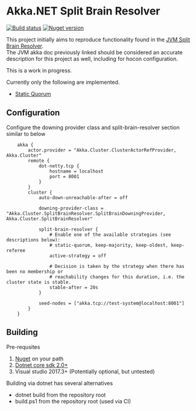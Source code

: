 # Akka.NET Split Brain Resolver

[![Build status](https://ci.appveyor.com/api/projects/status/ty8ftchtmfes58eu/branch/master?svg=true)](https://ci.appveyor.com/project/kennethito/akka-cluster-splitbrainresolver)
[![Nuget version](https://img.shields.io/nuget/v/Akka.Cluster.SplitBrainResolver.svg)](https://www.nuget.org/packages/Akka.Cluster.SplitBrainResolver)

This project initially aims to reproduce functionality found in the [JVM Split Brain Resolver](https://doc.akka.io/docs/akka/rp-15v01p05/scala/split-brain-resolver.html).  
The JVM akka doc previously linked should be considered an accurate description for this project as well, including for hocon configuration.

This is a work in progress. 

Currently only the following are implemented.

* [Static Quorum](https://doc.akka.io/docs/akka/rp-15v01p05/scala/split-brain-resolver.html#Static_Quorum)

## Configuration

Configure the downing provider class and split-brain-resolver section similar to below

        akka {
            actor.provider = "Akka.Cluster.ClusterActorRefProvider, Akka.Cluster"
            remote {
                dot-netty.tcp {
                    hostname = localhost
                    port = 8001
                }
            }
            cluster {
                auto-down-unreachable-after = off

                downing-provider-class = "Akka.Cluster.SplitBrainResolver.SplitBrainDowningProvider, Akka.Cluster.SplitBrainResolver"

                split-brain-resolver {
                    # Enable one of the available strategies (see descriptions below):
                    # static-quorum, keep-majority, keep-oldest, keep-referee 
                    active-strategy = off
                    
                    # Decision is taken by the strategy when there has been no membership or
                    # reachability changes for this duration, i.e. the cluster state is stable.
                    stable-after = 20s
                }

                seed-nodes = ["akka.tcp://test-system@localhost:8001"]
            }
        }

## Building

Pre-requsites

1. [Nuget](https://docs.microsoft.com/en-us/nuget/guides/install-nuget) on your path
2. [Dotnet core sdk 2.0+](https://www.microsoft.com/net/core#windowscmd)
3. Visual studio 2017.3+ (Potentially optional, but untested)

Building via dotnet has several alternatives

* dotnet build from the repository root
* build.ps1 from the repository root (used via CI)